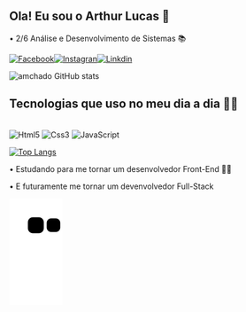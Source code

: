 ## Ola! Eu sou o Arthur Lucas 🤙

<p>• 2/6 Análise e Desenvolvimento de Sistemas 📚 </p>



[![Facebook](https://img.shields.io/badge/Facebook-1877F2?style=for-the-badge&logo=facebook&logoColor=white)](https://www.facebook.com/arthur.lucas.1884/)[![Instagran](https://img.shields.io/badge/Instagram-E4405F?style=for-the-badge&logo=instagram&logoColor=white)](https://www.instagram.com/a.lucas_96/)[![Linkdin](https://img.shields.io/badge/LinkedIn-0077B5?style=for-the-badge&logo=linkedin&logoColor=white)](https://www.linkedin.com/in/arthur-lucas-machado-florentino-8561b5217/)

![amchado GitHub stats](https://github-readme-stats.vercel.app/api?username=amchado&show_icons=true&theme=dark)

## Tecnologias que uso no meu dia a dia 👨‍💻 

<div style="display: inline_block"><br>
  <img aling=center alt="Html5" src="https://img.shields.io/badge/HTML5-E34F26?style=for-the-badge&logo=html5&logoColor=white"> <img aling=center alt="Css3" src="https://img.shields.io/badge/CSS3-1572B6?style=for-the-badge&logo=css3&logoColor=white"> <img aling=center alt="JavaScript" src=https://img.shields.io/badge/JavaScript-F7DF1E?style=for-the-badge&logo=javascript&logoColor=black>
 </div> 
 
[![Top Langs](https://github-readme-stats.vercel.app/api/top-langs/?username=amchado&layout=compact)](https://github.com/amchado/github-readme-stats)

<p> • Estudando para me tornar um desenvolvedor Front-End 🙋‍♂️
<p> • E futuramente me tornar um devenvolvedor Full-Stack

![snake gif](https://github.com/amchado/amchado/blob/output/github-contribution-grid-snake.svg)
